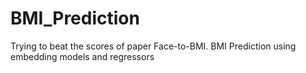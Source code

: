 # BMI_Prediction
Trying to beat the scores of paper Face-to-BMI. BMI Prediction using embedding models and regressors

